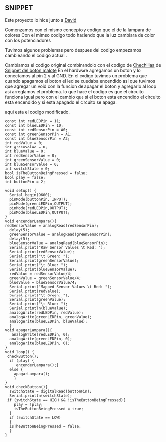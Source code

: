## SNIPPET

Este proyecto lo hice junto a [David](https://github.com/DavidMenCam)

Comenzamos con el mismo concepto y codigo que el de la lampara de colores Con el mimso codigo  todo haciendo que la luz cambiara de color con los potenciadores 

Tuvimos algunos problemas pero despues del codigo  empezamos cambieando el codigo actual .

Cambiamos el codigo original combinandolo con el codigo de [Chechiliaa](https://github.com/chechiliaa) de [Snippet del botón malote](https://github.com/chechiliaa/arduino/blob/main/snippet_kill_switch.cpp)
En el hardware agregamos un boton y lo conectamos al pin 2 y al GND.
En el codigo tuvimos un problema que cuando apagamos el boton el led se quedaba encendido asi que tuvimos que agregar un void con la funcion de apagar el boton y agregarlo al loop asi arreglamos el problema.
lo que hace el codigo es que el circuito funciona igual pero con el cambio que si el boton esta encendido el circuito esta encendido y si esta apagado el circuito se apaga.

aqui esta el codigo modificado.

```const int greenLEDPin = 9;
const int redLEDPin = 11;
const int blueLEDPin = 10;
const int redSensorPin = A0;
const int greenSensorPin = A1;
const int blueSensorPin = A2;
int redValue = 0;
int greenValue = 0;
int blueValue = 0;
int redSensorValue = 0;
int greenSensorValue = 0;
int blueSensorValue = 0;
int switchState = 0;
bool isTheButtonBeingPressed = false;
bool play = false;
int buttonPin = 2;

void setup() {
  Serial.begin(9600);
  pinMode(buttonPin, INPUT);
  pinMode(greenLEDPin,OUTPUT);
  pinMode(redLEDPin,OUTPUT);
  pinMode(blueLEDPin,OUTPUT);
}
void encenderLampara(){
redSensorValue = analogRead(redSensorPin);
  delay(5);
  greenSensorValue = analogRead(greenSensorPin);
  delay(5);
  blueSensorValue = analogRead(blueSensorPin);
  Serial.print("Raw Sensor Values \t Red: ");
  Serial.print(redSensorValue);
  Serial.print("\t Green: ");
  Serial.print(greenSensorValue);
  Serial.print("\t Blue: ");
  Serial.print(blueSensorValue);
  redValue = redSensorValue/4;
  greenValue = greenSensorValue/4;
  blueValue = blueSensorValue/4;
  Serial.print("Mapped Sensor Values \t Red: ");
  Serial.print(redValue);
  Serial.print("\t Green: ");
  Serial.print(greenValue);
  Serial.print("\t Blue: ");
  Serial.println(blueValue);
  analogWrite(redLEDPin, redValue);
  analogWrite(greenLEDPin, greenValue);
  analogWrite(blueLEDPin, blueValue);
  }
void apagarLampara(){
   analogWrite(redLEDPin, 0);
  analogWrite(greenLEDPin, 0);
  analogWrite(blueLEDPin, 0);
}
void loop() {
 checkButton();
  if (play) {
     encenderLampara();}
  else {
    apagarLampara();
    }  
}
void checkButton(){
  switchState = digitalRead(buttonPin);
  Serial.println(switchState);
 if (switchState == HIGH && !isTheButtonBeingPressed){
    play = !play;
    isTheButtonBeingPressed = true;
  }
  if (switchState == LOW)
  {
  isTheButtonBeingPressed = false;
  }
}
